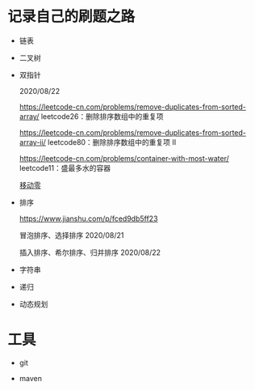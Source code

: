 # 记录自己的刷题之路

- 链表

- 二叉树

- 双指针

  2020/08/22

  https://leetcode-cn.com/problems/remove-duplicates-from-sorted-array/    leetcode26：删除排序数组中的重复项
  
  https://leetcode-cn.com/problems/remove-duplicates-from-sorted-array-ii/ leetcode80：删除排序数组中的重复项 II
  
  https://leetcode-cn.com/problems/container-with-most-water/   leetcode11：盛最多水的容器
  
  [移动零](https://leetcode-cn.com/problems/move-zeroes/)
  

- 排序

  https://www.jianshu.com/p/fced9db5ff23
  
  冒泡排序、选择排序  2020/08/21
  
  插入排序、希尔排序、归并排序  2020/08/22
  
- 字符串

- 递归

- 动态规划

# 工具

- git

- maven
